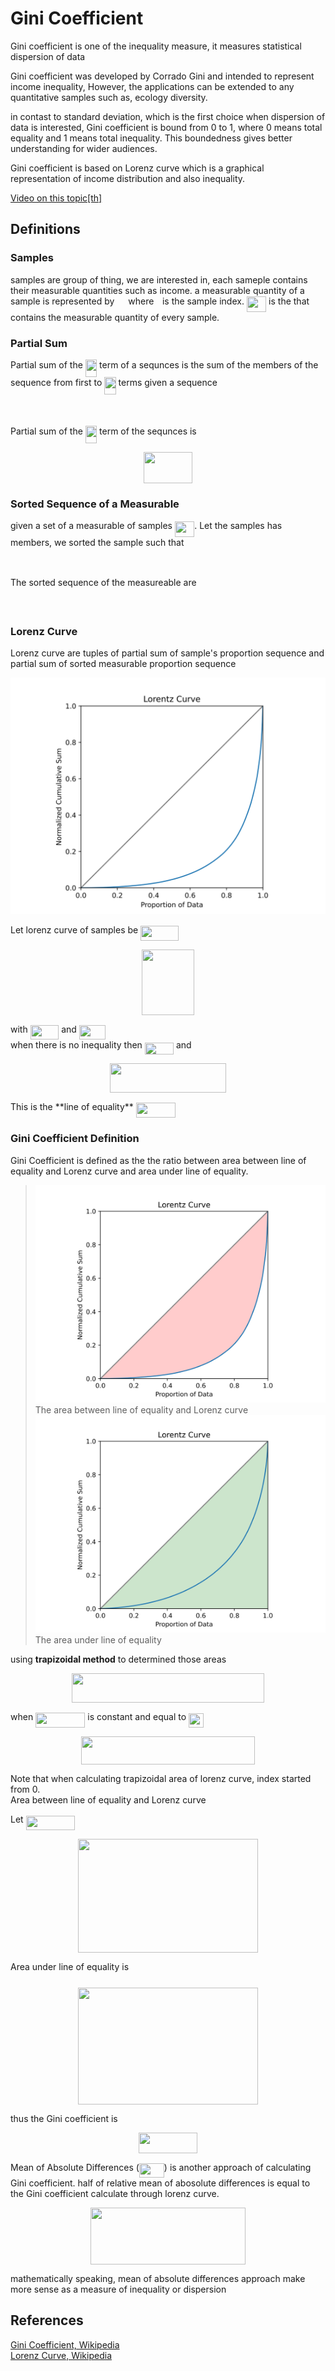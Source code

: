 # Gini Coefficient

Gini coefficient is one of the inequality measure, it measures statistical dispersion of data

Gini coefficient was developed by Corrado Gini and intended to represent income inequality, However, the applications can be extended to any quantitative samples such as, ecology diversity.

in contast to standard deviation, which is the first choice when dispersion of data is interested, Gini coefficient is bound from 0 to 1, where 0 means total equality and 1 means total inequality. This boundedness gives better understanding for wider audiences.

Gini coefficient is based on Lorenz curve which is a graphical representation of income distribution and also inequality.

[Video on this topic[th]](https://youtu.be/yqRwAr0eDw4)

## Definitions

### Samples

samples are group of thing, we are interested in, each sameple contains their measurable quantities such as income. a measurable quantity of a sample is represented by <img src="svgs/9fc20fb1d3825674c6a279cb0d5ca636.svg?invert_in_darkmode" align=middle width=14.045887349999989pt height=14.15524440000002pt/> where <img src="svgs/77a3b857d53fb44e33b53e4c8b68351a.svg?invert_in_darkmode" align=middle width=5.663225699999989pt height=21.68300969999999pt/> is the sample index. <img src="svgs/2be584587fa2addfb86cdbc696cc407f.svg?invert_in_darkmode" align=middle width=31.30620404999999pt height=24.65753399999998pt/> is the that contains the measurable quantity of every sample.

### Partial Sum

Partial sum of the <img src="svgs/3def24cf259215eefdd43e76525fb473.svg?invert_in_darkmode" align=middle width=18.32504519999999pt height=27.91243950000002pt/> term of a sequnces is the sum of the members of the sequence from first to <img src="svgs/3def24cf259215eefdd43e76525fb473.svg?invert_in_darkmode" align=middle width=18.32504519999999pt height=27.91243950000002pt/> terms
given a sequence

<p align="center"><img src="svgs/4b1c48538791749cad617097a5c4bd89.svg?invert_in_darkmode" align=middle width=119.96209335pt height=16.438356pt/></p>

Partial sum of the <img src="svgs/3def24cf259215eefdd43e76525fb473.svg?invert_in_darkmode" align=middle width=18.32504519999999pt height=27.91243950000002pt/> term of the sequnces is

<p align="center"><img src="svgs/5980a12879a5dae17207197106cb3052.svg?invert_in_darkmode" align=middle width=78.74801385pt height=49.794650399999995pt/></p>

### Sorted Sequence of a Measurable

given a set of a measurable of samples <img src="svgs/2be584587fa2addfb86cdbc696cc407f.svg?invert_in_darkmode" align=middle width=31.30620404999999pt height=24.65753399999998pt/>. Let the samples has <img src="svgs/55a049b8f161ae7cfeb0197d75aff967.svg?invert_in_darkmode" align=middle width=9.86687624999999pt height=14.15524440000002pt/> members, we sorted the sample such that

<p align="center"><img src="svgs/3f03b5d6242df310b813c530caf4b834.svg?invert_in_darkmode" align=middle width=280.2873447pt height=11.327609699999998pt/></p>

The sorted sequence of the measureable are

<p align="center"><img src="svgs/e55f13539a78824c4cef89b3f9da56ce.svg?invert_in_darkmode" align=middle width=184.3065774pt height=16.438356pt/></p>

### Lorenz Curve

Lorenz curve are tuples of partial sum of sample's proportion sequence and partial sum of sorted measurable proportion sequence

![lorenz curve](/docs/fundamentals/imgs/lorenz.svg)

Let lorenz curve of samples be <img src="svgs/57480d683548cabe23bc856a8c551c0f.svg?invert_in_darkmode" align=middle width=60.42819089999998pt height=24.65753399999998pt/>

<p align="center"><img src="svgs/f028f38509d175d80352d0142dadd76f.svg?invert_in_darkmode" align=middle width=84.18246705pt height=104.58018449999999pt/></p>

with <img src="svgs/8511332df39325a5a9da9b5aeb7be6f0.svg?invert_in_darkmode" align=middle width=45.559286849999985pt height=22.831056599999986pt/> and <img src="svgs/1cc82470061a35a5468ec096483b1d0e.svg?invert_in_darkmode" align=middle width=42.41617544999999pt height=22.831056599999986pt/>  
when there is no inequality then <img src="svgs/4857a419253496ade3d008a2348c1aca.svg?invert_in_darkmode" align=middle width=46.18040294999999pt height=18.666631500000015pt/> and
<p align="center"><img src="svgs/578d2e131ade65f06cb9572d1e23ea2c.svg?invert_in_darkmode" align=middle width=186.53096549999998pt height=47.358596999999996pt/></p>  
This is the **line of equality** <img src="svgs/85943d5fd288f0d3e4f4792c45b3d3c2.svg?invert_in_darkmode" align=middle width=63.571302299999985pt height=24.65753399999998pt/>

### Gini Coefficient Definition

Gini Coefficient is defined as the the ratio between area between line of equality and Lorenz curve and area under line of equality.

> ![area betweeen line of equality and Lorenz curve](/docs/fundamentals/imgs/lorenz_A.svg)  
>The area between line of equality and Lorenz curve
> ![area under line of equality](/docs/fundamentals/imgs/lorenz_B.svg)  
>The area under line of equality

using **trapizoidal method** to determined those areas

<p align="center"><img src="svgs/e43fad21794916e108796670ee142ba9.svg?invert_in_darkmode" align=middle width=307.7048997pt height=47.35857885pt/></p>

when <img src="svgs/07a573358a6c64b29111b28e8252da9d.svg?invert_in_darkmode" align=middle width=79.25610494999998pt height=24.65753399999998pt/> is constant and equal to <img src="svgs/ecd35f68213cd27c6e57c6d46f168f31.svg?invert_in_darkmode" align=middle width=24.00689774999999pt height=22.831056599999986pt/>

<p align="center"><img src="svgs/74882687419845ebe95dd4908326edce.svg?invert_in_darkmode" align=middle width=278.37079545pt height=44.89738935pt/></p>

Note that when calculating trapizoidal area of lorenz curve, index started from 0.  
Area between line of equality and Lorenz curve

Let <img src="svgs/7bfade092cda38225eaf6e3cfe962a1a.svg?invert_in_darkmode" align=middle width=78.39875835pt height=22.831056599999986pt/>

<p align="center"><img src="svgs/c12b6cfebc2c174e2930e94dcf90d3df.svg?invert_in_darkmode" align=middle width=288.12722895pt height=182.07649515pt/></p>

Area under line of equality is <img src="svgs/47d54de4e337a06266c0e1d22c9b417b.svg?invert_in_darkmode" align=middle width=6.552545999999997pt height=27.77565449999998pt/>

<p align="center"><img src="svgs/809d8c6f5a478b62aab0dc23a9564dd2.svg?invert_in_darkmode" align=middle width=288.95685885pt height=186.8949027pt/></p>

thus the Gini coefficient is

<p align="center"><img src="svgs/24967ffe14628ff44255a6071ad5aeba.svg?invert_in_darkmode" align=middle width=93.9653616pt height=32.990165999999995pt/></p>

Mean of Absolute Differences (<img src="svgs/299ea464285ce5f16fa312605bdddc08.svg?invert_in_darkmode" align=middle width=39.954444749999986pt height=22.465723500000017pt/>) is another approach of calculating Gini coefficient. half of relative mean of abosolute differences is equal to the Gini coefficient calculate through lorenz curve.

<p align="center"><img src="svgs/6cf9f414b7b0e8ba06558e050dd892a4.svg?invert_in_darkmode" align=middle width=248.40371985pt height=91.25284244999999pt/></p>

mathematically speaking, mean of absolute differences approach make more sense as a measure of inequality or dispersion

## References

[Gini Coefficient, Wikipedia](https://en.wikipedia.org/wiki/Gini_coefficient)  
[Lorenz Curve, Wikipedia](https://en.wikipedia.org/wiki/Lorenz_curve)  
